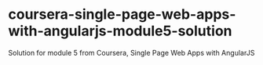 # coursera-single-page-web-apps-with-angularjs-module5-solution
Solution for module 5 from Coursera, Single Page Web Apps with AngularJS
